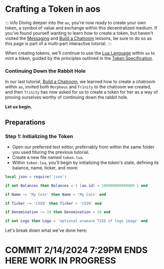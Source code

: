 # Crafting a Token in aos

::: info
Diving deeper into the `ao`, you're now ready to create your own token, a symbol of value and exchange within this decentralized medium. If you've found yourself wanting to learn how to create a token, but haven't visited the [Messaging](messaging) and [Build a Chatroom](chatroom) lessons, be sure to do so as this page is part of a multi-part interactive tutorial.
:::

When creating tokens, we'll continue to use the [Lua Language](../../references/lua.md) within `ao` to mint a token, guided by the principles outlined in the [Token Specification](../../references/token.md).

### Continuing Down the Rabbit Hole

In our last tutorial, [Build a Chatroom](chatroom), we learned how to create a chatroom within `ao`, invited both `Morpheus` and `Trinity` to the chatroom we created, and then `Trinity` has now asked for us to create a token for her as a way of proving ourselves worthy of continuing down the rabbit hole.

**Let us begin.**

## Preparations

### **Step 1: Initializing the Token**

- Open our preferred text editor, preferrably from within the same folder you used fduring the previous tutorial.
- Create a new file named `token.lua`.
- Within `token.lua`, you'll begin by initializing the token's state, defining its balance, name, ticker, and more:

```lua
local json = require('json')

if not Balances then Balances = { [ao.id] = 100000000000000 } end

if Name ~= 'My Coin' then Name = 'My Coin' end

if Ticker ~= 'COIN' then Ticker = 'COIN' end

if Denomination ~= 10 then Denomination = 10 end

if not Logo then Logo = 'optional arweave TXID of logo image' end
```

Let's break down what we've done here:

# COMMIT 2/14/2024 7:29PM ENDS HERE **WORK IN PROGRESS**

<!-- ## Inscribing the Token's Essence

With your environment ready, let's channel the essence of your token into `token.lua`.

### **Step 1: Setting the Stage**

- In `token.lua`, weave the initial state of your token, defining its balance, name, ticker, and more:

```lua
local json = require('json')

-- Initial token balance for the creator
if not Balances then Balances = { [ao.id] = 100000000000000 } end

-- Token attributes
if Name ~= 'My Coin' then Name = 'My Coin' end
if Ticker ~= 'COIN' then Ticker = 'COIN' end
if Denomination ~= 10 then Denomination = 10 end
if not Logo then Logo = 'optional arweave TXID of logo image' end
```

### **Step 2: Crafting the Handlers**

- **Information Beacon**:

Summon a handler to reveal your token's nature upon request:

```lua
Handlers.add('info', Handlers.utils.hasMatchingTag('Action', 'Info'), function(msg)
  ao.send({ Target = msg.From, Tags = { Name, Ticker, Logo, tostring(Denomination) } })
end)
```

- **Balance Inquiry**:

Invoke handlers to enlighten others of their wealth or the collective riches:

```lua
Handlers.add('balance', Handlers.utils.hasMatchingTag('Action', 'Balance'), function(msg)
  local bal = Balances[msg.From] or '0'
  ao.send({ Target = msg.From, Data = json.encode({ Balance = bal, Ticker }) })
end)

Handlers.add('balances', Handlers.utils.hasMatchingTag('Action', 'Balances'), function(msg)
  ao.send({ Target = msg.From, Data = json.encode(Balances) })
end)
```

- **Transference Ritual**:

Enable the flow of value between beings:

```lua
Handlers.add('transfer', Handlers.utils.hasMatchingTag('Action', 'Transfer'), function(msg)
  -- Validate and execute the transfer
end)
```

- **Minting Power**:

Reserve the ability to mint more tokens, a privilege of the creator:

```lua
Handlers.add('mint', Handlers.utils.hasMatchingTag('Action', 'Mint'), function(msg)
  -- Mint tokens, ensuring only the creator can perform this action
end)
```

## Testing the Magic

### **Step 1: Awakening Your Token**

- From the heart of `aos`, breathe life into your creation:

```sh
.load token.lua
```

### **Step 2: Engaging with Your Creation**

- Query your token's essence, transfer wealth, and behold the balances change as you interact with your creation.

- **Reveal the Token's Nature**:

```sh
Send({ Target = ao.id, Tags = { Action = "Info" }})
```

- **Perform a Transference**:

```sh
Send({ Target = ao.id, Tags = { Action = "Transfer", Recipient = 'another identity', Quantity = '10000' }})
```

- **Inspect the Wealth**:

```sh
Send({ Target = ao.id, Tags = { Action = "Balances" }})
```

- **Expand the Treasury**:

```sh
Send({ Target = ao.id, Tags = { Action = "Mint", Quantity = '1000' }})
```

## Conclusion

Through these incantations and scripts, you've not only forged a token but have also touched upon the power of decentralized technology. Your journey through `ao` has begun, and with it, the endless possibilities that await.

May your token thrive in the `ao

` universe, a testament to your understanding and creativity. -->
